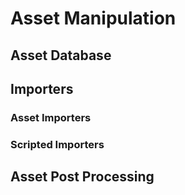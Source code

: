 # Asset Manipulation

## Asset Database

## Importers

### Asset Importers

### Scripted Importers

## Asset Post Processing